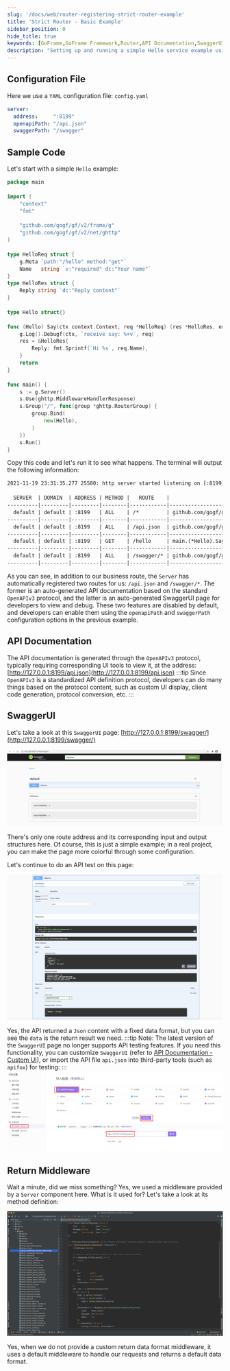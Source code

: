 ```yaml
---
slug: '/docs/web/router-registering-strict-router-example'
title: 'Strict Router - Basic Example'
sidebar_position: 0
hide_title: true
keywords: [GoFrame,GoFrame Framework,Router,API Documentation,SwaggerUI,OpenAPIv3,Middleware,Web Framework,API Testing,Go Language]
description: "Setting up and running a simple Hello service example using the GoFrame framework, highlighting the use of configuration files, route definitions, and automatic generation of SwaggerUI pages. Additionally, it explores issues such as generating API documentation, handling return middleware, and how to define standardized API paths, providing developers with a convenient method to generate and test APIs."
---
```


## Configuration File

Here we use a `YAML` configuration file: `config.yaml`

```yaml
server:
  address:     ":8199"
  openapiPath: "/api.json"
  swaggerPath: "/swagger"
```

## Sample Code

Let's start with a simple `Hello` example:

```go
package main

import (
    "context"
    "fmt"

    "github.com/gogf/gf/v2/frame/g"
    "github.com/gogf/gf/v2/net/ghttp"
)

type HelloReq struct {
    g.Meta `path:"/hello" method:"get"`
    Name   string `v:"required" dc:"Your name"`
}
type HelloRes struct {
    Reply string `dc:"Reply content"`
}

type Hello struct{}

func (Hello) Say(ctx context.Context, req *HelloReq) (res *HelloRes, err error) {
    g.Log().Debugf(ctx, `receive say: %+v`, req)
    res = &HelloRes{
        Reply: fmt.Sprintf(`Hi %s`, req.Name),
    }
    return
}

func main() {
    s := g.Server()
    s.Use(ghttp.MiddlewareHandlerResponse)
    s.Group("/", func(group *ghttp.RouterGroup) {
        group.Bind(
            new(Hello),
        )
    })
    s.Run()
}
```

Copy this code and let's run it to see what happens. The terminal will output the following information:

```html
2021-11-19 23:31:35.277 25580: http server started listening on [:8199]

  SERVER  | DOMAIN  | ADDRESS | METHOD |   ROUTE    |                          HANDLER                          |    MIDDLEWARE
----------|---------|---------|--------|------------|-----------------------------------------------------------|--------------------
  default | default | :8199   | ALL    | /*         | github.com/gogf/gf/v2/net/ghttp.MiddlewareHandlerResponse | GLOBAL MIDDLEWARE
----------|---------|---------|--------|------------|-----------------------------------------------------------|--------------------
  default | default | :8199   | ALL    | /api.json  | github.com/gogf/gf/v2/net/ghttp.(*Server).openapiSpec-fm  |
----------|---------|---------|--------|------------|-----------------------------------------------------------|--------------------
  default | default | :8199   | GET    | /hello     | main.(*Hello).Say                                         |
----------|---------|---------|--------|------------|-----------------------------------------------------------|--------------------
  default | default | :8199   | ALL    | /swagger/* | github.com/gogf/gf/v2/net/ghttp.(*Server).swaggerUI-fm    | HOOK_BEFORE_SERVE
----------|---------|---------|--------|------------|-----------------------------------------------------------|--------------------
```

As you can see, in addition to our business route, the `Server` has automatically registered two routes for us: `/api.json` and `/swagger/*`. The former is an auto-generated API documentation based on the standard `OpenAPIv3` protocol, and the latter is an auto-generated SwaggerUI page for developers to view and debug. These two features are disabled by default, and developers can enable them using the `openapiPath` and `swaggerPath` configuration options in the previous example.

## API Documentation

The API documentation is generated through the `OpenAPIv3` protocol, typically requiring corresponding UI tools to view it, at the address: [http://127.0.0.1:8199/api.json](http://127.0.0.1:8199/api.json)
:::tip
Since `OpenAPIv3` is a standardized API definition protocol, developers can do many things based on the protocol content, such as custom UI display, client code generation, protocol conversion, etc.
:::

## SwaggerUI

Let's take a look at this `SwaggerUI` page: [http://127.0.0.1:8199/swagger/](http://127.0.0.1:8199/swagger/)

![](/markdown/f6deafda84d2d6c88d147f9b4869876f.png)

There's only one route address and its corresponding input and output structures here. Of course, this is just a simple example; in a real project, you can make the page more colorful through some configuration.

Let's continue to do an API test on this page:

![](/markdown/9c5c2e6539f653a9f8774916521bd009.png)

Yes, the API returned a `Json` content with a fixed data format, but you can see the `data` is the return result we need.
:::tip
Note: The latest version of the `SwaggerUI` page no longer supports API testing features. If you need this functionality, you can customize `SwaggerUI` (refer to [API Documentation - Custom UI](../../../接口文档/接口文档-自定义UI.md)), or import the API file `api.json` into third-party tools (such as `apifox`) for testing:
:::
![](/markdown/fe95116df6dfa97448b5a9bcacde87ca.png)

## Return Middleware

Wait a minute, did we miss something? Yes, we used a middleware provided by a `Server` component here. What is it used for? Let's take a look at its method definition:

![](/markdown/c3600fa69faf060cb5c4839e2966ab6c.png)

Yes, when we do not provide a custom return data format middleware, it uses a default middleware to handle our requests and returns a default data format.